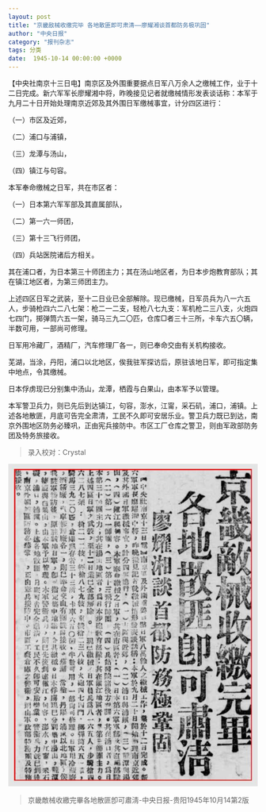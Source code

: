 ```yaml
---
layout: post
title: "京畿敌械收缴完毕 各地散匪即可肃清——廖耀湘谈首都防务极巩固"
author: "中央日报"
category: "报刊杂志"
tags: 分类
date:  1945-10-14 00:00:00 +0000
---
```


【中央社南京十三日电】南京区及外围重要据点日军八万余人之缴械工作，业于十二日完成。新六军军长廖耀湘中将，昨晚接见记者就缴械情形发表谈话称：本军于九月二十日开始处理南京近郊及其外围日军缴械事宜，计分四区进行：

（一）市区及近郊，

（二）浦口与浦镇，

（三）龙潭与汤山，

（四）镇江与句容。

本军奉命缴械之日军，共在市区者：

（一）日本第六军军部及其直属部队，

（二）第一六一师团，

（三）第十三飞行师团，

（四）兵站医院诸后方相关。

其在浦口者，为日本第三十师团主力；其在汤山地区者，为日本步炮教育部队；其在镇江地区者，为第三师团主力。

上述四区日军之武装，至十二日业已全部解除。现已缴械，日军员兵为八一六五人，步骑枪四六二八七架：枪二一二支，轻枪八七九支：军机枪二三八支，火炮四七四门，掷弹筒六五一架，骑马三九二〇匹，仓库□者三十三所，卡车六五〇辆，半数可用，一部尚可修理。

日军用冷藏厂，酒精厂，汽车修理厂各一，则已奉命交由有关机构接收。

芜湖，当涂，丹阳，浦口以北地区，俟我驻军探访后，原驻该地日军，即可指定集中地点，令其缴械。

日本俘虏现已分别集中汤山，龙潭，栖霞与白果山，由本军予以管理。

本军警卫兵力，则已先后到达镇江，句容，澎水，江甯，采石矶，浦口，浦镇。上述各地散匪，月底可告完全肃清，工民不久即可安居乐业。警卫兵力既已到达，南京外围地区防务必臻巩，正由宪兵接防中。市区工厂仓库之警卫，则由军政部防务团及特务旅接收。


> 录入校对：Crystal

![京畿敌械收缴完毕各地散匪即可肃清](../assets/images/newspapers/京畿敌械收缴完毕各地散匪即可肃清.png)


> *<!-- 图源：佚名 -->*

> 京畿敵械收繳完畢各地散匪卽可肅淸-中央日报-贵阳1945年10月14第2版

